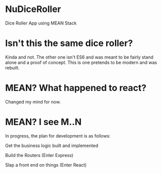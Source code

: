 # NuDiceRoller
Dice Roller App using MEAN Stack

# Isn't this the same dice roller?
Kinda and not. The other one isn't ES6 and was meant to be fairly stand alone and a proof of concept. This is one pretends to be modern and was rebuilt.

# MEAN? What happened to react?
Changed my mind for now.

# MEAN? I see M..N
In progress, the plan for development is as follows:

Get the business logic built and implemented

Build the Routers (Enter Express)

Slap a front end on things (Enter React)
